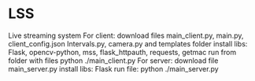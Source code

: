 # LSS
Live streaming system
For client:
  download files main_client.py, main.py, client_config.json Intervals.py, camera.py and templates folder
  install libs: Flask, opencv-python, mss, flask_httpauth, requests, getmac
  run from folder with files python ./main_client.py
For server:
  download file main_server.py
  install libs: Flask
  run file: python ./main_server.py
